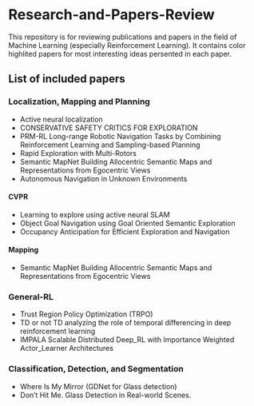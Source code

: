 # Research-and-Papers-Review

This repository is for reviewing publications and papers in the field of Machine Learning (especially Reinforcement Learning).
It contains color highlited papers for most interesting ideas persented in each paper.

## List of included papers
### **Localization, Mapping and Planning**

- Active neural localization
- CONSERVATIVE SAFETY CRITICS FOR EXPLORATION
- PRM-RL Long-range Robotic Navigation Tasks by Combining Reinforcement Learning and Sampling-based Planning
- Rapid Exploration with Multi-Rotors
- Semantic MapNet Building Allocentric Semantic Maps and Representations from Egocentric Views
- Autonomous Navigation in Unknown Environments
#### **CVPR**
- Learning to explore using active neural SLAM
- Object Goal Navigation using Goal Oriented Semantic Exploration
- Occupancy Anticipation for Efficient Exploration and Navigation
#### **Mapping**
- Semantic MapNet Building Allocentric Semantic Maps and Representations from Egocentric Views

### **General-RL**
- Trust Region Policy Optimization (TRPO)
- TD or not TD analyzing the role of temporal differencing in deep reinforcement learning
- IMPALA Scalable Distributed Deep_RL with Importance Weighted Actor_Learner Architectures

### **Classification, Detection, and Segmentation**
- Where Is My Mirror (GDNet for Glass detection)
- Don’t Hit Me. Glass Detection in Real-world Scenes.

